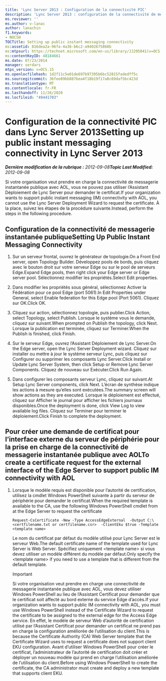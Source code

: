 ```yaml
---
title: 'Lync Server 2013 : Configuration de la connectivité PIC'
description: 'Lync Server 2013 : configuration de la connectivité de messagerie instantanée publique.'
ms.reviewer: ''
ms.author: v-lanac
author: lanachin
f1.keywords:
- NOCSH
TOCTitle: Setting up public instant messaging connectivity
ms:assetid: 816dea2a-96fa-4a36-b6c2-a9402675868b
ms:mtpsurl: https://technet.microsoft.com/en-us/library/JJ205041(v=OCS.15)
ms:contentKeyID: 48184661
ms.date: 07/23/2014
manager: serdars
mtps_version: v=OCS.15
ms.openlocfilehash: 1d2f11c5e01de697b97395b6bc52815fadedff5c
ms.sourcegitcommit: 36fee89bb887bea4f18b19f17a8c69daf5bc423d
ms.translationtype: MT
ms.contentlocale: fr-FR
ms.lasthandoff: 11/26/2020
ms.locfileid: "49441703"
---
```

# <a name="setting-up-public-instant-messaging-connectivity-in-lync-server-2013"></a><span data-ttu-id="ec29c-103">Configuration de la connectivité PIC dans Lync Server 2013</span><span class="sxs-lookup"><span data-stu-id="ec29c-103">Setting up public instant messaging connectivity in Lync Server 2013</span></span>

<div data-xmlns="http://www.w3.org/1999/xhtml">

<div class="topic" data-xmlns="http://www.w3.org/1999/xhtml" data-msxsl="urn:schemas-microsoft-com:xslt" data-cs="https://msdn.microsoft.com/">

<div data-asp="https://msdn2.microsoft.com/asp">



</div>

<div id="mainSection">

<div id="mainBody"><span data-ttu-id="ec29c-104">

<span> </span></span><span class="sxs-lookup"><span data-stu-id="ec29c-104">

<span> </span></span></span>

<span data-ttu-id="ec29c-105">_**Dernière modification de la rubrique :** 2012-09-08_</span><span class="sxs-lookup"><span data-stu-id="ec29c-105">_**Topic Last Modified:** 2012-09-08_</span></span>

<span data-ttu-id="ec29c-106">Si votre organisation veut prendre en charge la connectivité de messagerie instantanée publique avec AOL, vous ne pouvez pas utiliser l’Assistant Déploiement de Lync Server pour demander le certificat.</span><span class="sxs-lookup"><span data-stu-id="ec29c-106">If your organization wants to support public instant messaging (IM) connectivity with AOL, you cannot use the Lync Server Deployment Wizard to request the certificate.</span></span> <span data-ttu-id="ec29c-107">À la place, suivez les étapes de la procédure suivante.</span><span class="sxs-lookup"><span data-stu-id="ec29c-107">Instead, perform the steps in the following procedure.</span></span>

<div>

## <a name="setting-up-public-instant-messaging-connectivity"></a><span data-ttu-id="ec29c-108">Configuration de la connectivité de messagerie instantanée publique</span><span class="sxs-lookup"><span data-stu-id="ec29c-108">Setting Up Public Instant Messaging Connectivity</span></span>

1.  <span data-ttu-id="ec29c-109">Sur un serveur frontal, ouvrez le générateur de topologie.</span><span class="sxs-lookup"><span data-stu-id="ec29c-109">On a Front End server, open Topology Builder.</span></span> <span data-ttu-id="ec29c-110">Développez pools de bords, puis cliquez avec le bouton droit sur votre serveur Edge ou sur le pool de serveurs Edge.</span><span class="sxs-lookup"><span data-stu-id="ec29c-110">Expand Edge pools, then right click your Edge server or Edge server pool.</span></span> <span data-ttu-id="ec29c-111">Sélectionnez modifier les propriétés.</span><span class="sxs-lookup"><span data-stu-id="ec29c-111">Select Edit properties.</span></span>

2.  <span data-ttu-id="ec29c-112">Dans modifier les propriétés sous général, sélectionnez Activer la Fédération pour ce pool Edge (port 5061).</span><span class="sxs-lookup"><span data-stu-id="ec29c-112">In Edit Properties under General, select Enable federation for this Edge pool (Port 5061).</span></span> <span data-ttu-id="ec29c-113">Cliquez sur OK.</span><span class="sxs-lookup"><span data-stu-id="ec29c-113">Click OK.</span></span>

3.  <span data-ttu-id="ec29c-114">Cliquez sur action, sélectionnez topologie, puis publier.</span><span class="sxs-lookup"><span data-stu-id="ec29c-114">Click Action, select Topology, select Publish.</span></span> <span data-ttu-id="ec29c-115">Lorsque le système vous le demande, cliquez sur suivant.</span><span class="sxs-lookup"><span data-stu-id="ec29c-115">When prompted on Publish the topology, click Next.</span></span> <span data-ttu-id="ec29c-116">Lorsque la publication est terminée, cliquez sur Terminer.</span><span class="sxs-lookup"><span data-stu-id="ec29c-116">When the Publish is finished, click Finish.</span></span>

4.  <span data-ttu-id="ec29c-117">Sur le serveur Edge, ouvrez l’Assistant Déploiement de Lync Server.</span><span class="sxs-lookup"><span data-stu-id="ec29c-117">On the Edge server, open the Lync Server Deployment wizard.</span></span> <span data-ttu-id="ec29c-118">Cliquez sur installer ou mettre à jour le système serveur Lync, puis cliquez sur Configurer ou supprimer les composants Lync Server.</span><span class="sxs-lookup"><span data-stu-id="ec29c-118">Click Install or Update Lync Server System, then click Setup or Remove Lync Server Components.</span></span> <span data-ttu-id="ec29c-119">Cliquez de nouveau sur Exécuter.</span><span class="sxs-lookup"><span data-stu-id="ec29c-119">Click Run Again.</span></span>

5.  <span data-ttu-id="ec29c-120">Dans configurer les composants serveur Lync, cliquez sur suivant.</span><span class="sxs-lookup"><span data-stu-id="ec29c-120">At Setup Lync Server components, click Next.</span></span> <span data-ttu-id="ec29c-121">L’écran de synthèse indique les actions à mesure qu’elles sont exécutées.</span><span class="sxs-lookup"><span data-stu-id="ec29c-121">The summary screen will show actions as they are executed.</span></span> <span data-ttu-id="ec29c-122">Lorsque le déploiement est effectué, cliquez sur Afficher le journal pour afficher les fichiers journaux disponibles.</span><span class="sxs-lookup"><span data-stu-id="ec29c-122">Once the deployment is done, click View Log to view available log files.</span></span> <span data-ttu-id="ec29c-123">Cliquez sur Terminer pour terminer le déploiement.</span><span class="sxs-lookup"><span data-stu-id="ec29c-123">Click Finish to complete the deployment.</span></span>

</div>

<div>

## <a name="to-create-a-certificate-request-for-the-external-interface-of-the-edge-server-to-support-public-im-connectivity-with-aol"></a><span data-ttu-id="ec29c-124">Pour créer une demande de certificat pour l’interface externe du serveur de périphérie pour la prise en charge de la connectivité de messagerie instantanée publique avec AOL</span><span class="sxs-lookup"><span data-stu-id="ec29c-124">To create a certificate request for the external interface of the Edge Server to support public IM connectivity with AOL</span></span>

1.  <span data-ttu-id="ec29c-125">Lorsque le modèle requis est disponible pour l’autorité de certification, utilisez la cmdlet Windows PowerShell suivante à partir du serveur de périphérie pour demander le certificat.</span><span class="sxs-lookup"><span data-stu-id="ec29c-125">When the required template is available to the CA, use the following Windows PowerShell cmdlet from at the Edge Server to request the certificate</span></span>
    
        Request-CsCertificate -New -Type AccessEdgeExternal  -Output C:\ <certfilename.txt or certfilename.csr>  -ClientEku $true -Template <template name>
    
    <span data-ttu-id="ec29c-126">Le nom du certificat par défaut du modèle utilisé pour Lync Server est le serveur Web.</span><span class="sxs-lookup"><span data-stu-id="ec29c-126">The default certificate name of the template used for Lync Server is Web Server.</span></span> <span data-ttu-id="ec29c-127">Spécifiez uniquement \<template name\> si vous devez utiliser un modèle différent du modèle par défaut.</span><span class="sxs-lookup"><span data-stu-id="ec29c-127">Only specify the \<template name\> if you need to use a template that is different from the default template.</span></span>
    
    <div>
    

    > [!IMPORTANT]  
    > <span data-ttu-id="ec29c-128">Si votre organisation veut prendre en charge une connectivité de messagerie instantanée publique avec AOL, vous devez utiliser Windows PowerShell au lieu de l’Assistant Certificat pour demander que le certificat soit affecté au bord externe du service Edge d’accès.</span><span class="sxs-lookup"><span data-stu-id="ec29c-128">If your organization wants to support public IM connectivity with AOL, you must use Windows PowerShell instead of the Certificate Wizard to request the certificate to be assigned to the external edge for the Access Edge service.</span></span> <span data-ttu-id="ec29c-129">En effet, le modèle de serveur Web d’autorité de certification utilisé par l’Assistant Certificat pour demander un certificat ne prend pas en charge la configuration améliorée de l’utilisation du client.</span><span class="sxs-lookup"><span data-stu-id="ec29c-129">This is because the Certificate Authority (CA) Web Server template that the Certificate Wizard uses to request a certificate does not support client EKU configuration.</span></span> <span data-ttu-id="ec29c-130">Avant d’utiliser Windows PowerShell pour créer le certificat, l’administrateur de l’autorité de certification doit créer et déployer un nouveau modèle qui prend en charge l’utilisation améliorée de l’utilisation du client.</span><span class="sxs-lookup"><span data-stu-id="ec29c-130">Before using Windows PowerShell to create the certificate, the CA administrator must create and deploy a new template that supports client EKU.</span></span>

    
    <span data-ttu-id="ec29c-131"></div>

</div>

</div>

<span> </span>

</div>

</div>

</span><span class="sxs-lookup"><span data-stu-id="ec29c-131"></div>

</div>

</div>

<span> </span>

</div>

</div>

</span></span></div>

